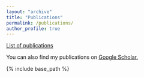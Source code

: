 ```yaml
---
layout: "archive"
title: "Publications"
permalink: /publications/
author_profile: true
---
```


[List of publications](/publications/bibliography.html)

You can also find my publications on <u><a href="https://scholar.google.co.uk/citations?user=lLBHtFUAAAAJ&hl=sv">Google Scholar</a>.</u>

{% include base_path %}


